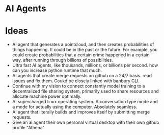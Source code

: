 # AI Agents

# Ideas
- AI agent that generates a pointcloud, and then creates probabilities of things happening. It could be in the past or the future. 
For example, you could create probabilities that a certain crime happened in a certain way, 
after running through billions of possibilities. 
- Ultra fast AI agents, like thousands, millions, or billions per second. how can you increase python runtime that much. 
- AI agents that create merge requests on github on a 24/7 basis. read issues and fix them. Coukd be closely linked with banbury CLI. 
- Continue with my vision to connect constantly model training to a decentralized file sharing system, primarily used
to share resources and allocate machine power optimally. 
- AI supercharged linux operating system. A conversation type mode and a mode for actually using the computer. Absolutely seamless. 
- AI agent that literally builds and improves itself by submitting merge requests. 
- Give an ai agent their own personal virtual desktop with their own github profile "Athena"